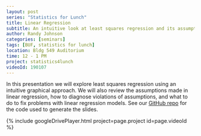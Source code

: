 ```yaml
---
layout: post
series: "Statistics for Lunch"
title: Linear Regression
subtitle: An intuitive look at least squares regression and its assumptions
author: Randy Johnson
categories: [seminars]
tags: [BUF, statistics for lunch]
location: Bldg 549 Auditorium
time: 12 - 1 PM
project: statistics4lunch
videoId: 190107
---
```


In this presentation we will explore least squares regression using an intuitive graphical approach. We will also review the assumptions made in linear regression, how to diagnose violations of assumptions, and what to do to fix problems with linear regression models. See our [GitHub repo](https://github.com/abcsFrederick/LinearRegression) for the code used to generate the slides.

{% include googleDrivePlayer.html project=page.project id=page.videoId %}
